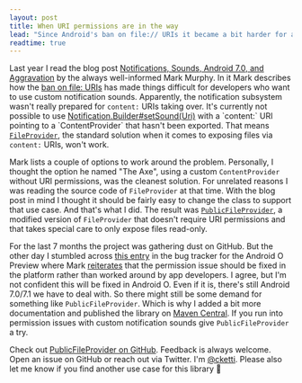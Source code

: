 ```yaml
---
layout: post
title: When URI permissions are in the way
lead: "Since Android's ban on file:// URIs it became a bit harder for apps to use custom notification sounds. Read how I modified FileProvider to do the heavy lifting for you."
readtime: true
---
```


Last year I read the blog post [Notifications, Sounds, Android 7.0, and Aggravation](https://commonsware.com/blog/2016/09/07/notifications-sounds-android-7p0-aggravation.html) by the always well-informed Mark Murphy. In it Mark describes how the [ban on file: URIs](https://commonsware.com/blog/2016/03/14/psa-file-scheme-ban-n-developer-preview.html) has made things difficult for developers who want to use custom notification sounds. Apparently, the notification subsystem wasn't really prepared for `content:` URIs taking over. It's currently not possible to use [Notification.Builder#setSound(Uri)](https://developer.android.com/reference/android/app/Notification.Builder.html#setSound(android.net.Uri)) with a `content:` URI pointing to a `ContentProvider` that hasn't been exported. That means [`FileProvider`](https://developer.android.com/reference/android/support/v4/content/FileProvider.html), the standard solution when it comes to exposing files via `content:` URIs, won't work.

Mark lists a couple of options to work around the problem. Personally, I thought the option he named "The Axe", using a custom `ContentProvider` without URI permissions, was the cleanest solution.
For unrelated reasons I was reading the source code of `FileProvider` at that time. With the blog post in mind I thought it should be fairly easy to change the class to support that use case. And that's what I did. The result was [`PublicFileProvider`](https://github.com/cketti/PublicFileProvider), a modified version of `FileProvider` that doesn't require URI permissions and that takes special care to only expose files read-only.

For the last 7 months the project was gathering dust on GitHub. But the other day I stumbled across [this entry](https://issuetracker.google.com/issues/36524161) in the bug tracker for the Android O Preview where Mark [reiterates](https://code.google.com/p/android/issues/detail?id=221899) that the permission issue should be fixed in the platform rather than worked around by app developers. I agree, but I'm not confident this will be fixed in Android O. Even if it is, there's still Android 7.0/7.1 we have to deal with. So there might still be some demand for something like `PublicFileProvider`. Which is why I added a bit more documentation and published the library on [Maven Central](http://search.maven.org/#search%7Cga%7C1%7Ca%3A%22public-fileprovider%22). If you run into permission issues with custom notification sounds give `PublicFileProvider` a try.

Check out [PublicFileProvider on GitHub](https://github.com/cketti/PublicFileProvider). Feedback is always welcome. Open an issue on GitHub or reach out via Twitter. I'm [@cketti](https://twitter.com/cketti).
Please also let me know if you find another use case for this library 🙂
